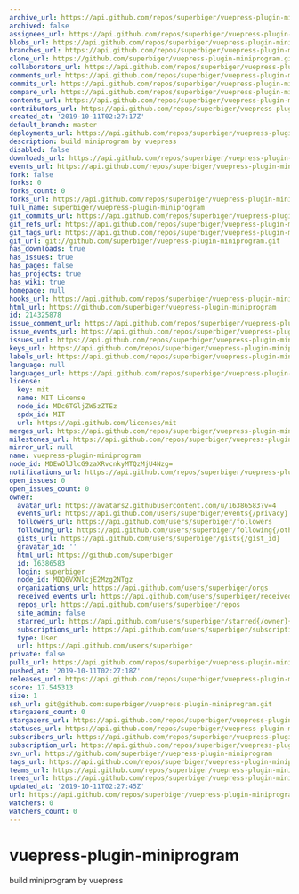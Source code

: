 ```yaml
---
archive_url: https://api.github.com/repos/superbiger/vuepress-plugin-miniprogram/{archive_format}{/ref}
archived: false
assignees_url: https://api.github.com/repos/superbiger/vuepress-plugin-miniprogram/assignees{/user}
blobs_url: https://api.github.com/repos/superbiger/vuepress-plugin-miniprogram/git/blobs{/sha}
branches_url: https://api.github.com/repos/superbiger/vuepress-plugin-miniprogram/branches{/branch}
clone_url: https://github.com/superbiger/vuepress-plugin-miniprogram.git
collaborators_url: https://api.github.com/repos/superbiger/vuepress-plugin-miniprogram/collaborators{/collaborator}
comments_url: https://api.github.com/repos/superbiger/vuepress-plugin-miniprogram/comments{/number}
commits_url: https://api.github.com/repos/superbiger/vuepress-plugin-miniprogram/commits{/sha}
compare_url: https://api.github.com/repos/superbiger/vuepress-plugin-miniprogram/compare/{base}...{head}
contents_url: https://api.github.com/repos/superbiger/vuepress-plugin-miniprogram/contents/{+path}
contributors_url: https://api.github.com/repos/superbiger/vuepress-plugin-miniprogram/contributors
created_at: '2019-10-11T02:27:17Z'
default_branch: master
deployments_url: https://api.github.com/repos/superbiger/vuepress-plugin-miniprogram/deployments
description: build miniprogram by vuepress
disabled: false
downloads_url: https://api.github.com/repos/superbiger/vuepress-plugin-miniprogram/downloads
events_url: https://api.github.com/repos/superbiger/vuepress-plugin-miniprogram/events
fork: false
forks: 0
forks_count: 0
forks_url: https://api.github.com/repos/superbiger/vuepress-plugin-miniprogram/forks
full_name: superbiger/vuepress-plugin-miniprogram
git_commits_url: https://api.github.com/repos/superbiger/vuepress-plugin-miniprogram/git/commits{/sha}
git_refs_url: https://api.github.com/repos/superbiger/vuepress-plugin-miniprogram/git/refs{/sha}
git_tags_url: https://api.github.com/repos/superbiger/vuepress-plugin-miniprogram/git/tags{/sha}
git_url: git://github.com/superbiger/vuepress-plugin-miniprogram.git
has_downloads: true
has_issues: true
has_pages: false
has_projects: true
has_wiki: true
homepage: null
hooks_url: https://api.github.com/repos/superbiger/vuepress-plugin-miniprogram/hooks
html_url: https://github.com/superbiger/vuepress-plugin-miniprogram
id: 214325878
issue_comment_url: https://api.github.com/repos/superbiger/vuepress-plugin-miniprogram/issues/comments{/number}
issue_events_url: https://api.github.com/repos/superbiger/vuepress-plugin-miniprogram/issues/events{/number}
issues_url: https://api.github.com/repos/superbiger/vuepress-plugin-miniprogram/issues{/number}
keys_url: https://api.github.com/repos/superbiger/vuepress-plugin-miniprogram/keys{/key_id}
labels_url: https://api.github.com/repos/superbiger/vuepress-plugin-miniprogram/labels{/name}
language: null
languages_url: https://api.github.com/repos/superbiger/vuepress-plugin-miniprogram/languages
license:
  key: mit
  name: MIT License
  node_id: MDc6TGljZW5zZTEz
  spdx_id: MIT
  url: https://api.github.com/licenses/mit
merges_url: https://api.github.com/repos/superbiger/vuepress-plugin-miniprogram/merges
milestones_url: https://api.github.com/repos/superbiger/vuepress-plugin-miniprogram/milestones{/number}
mirror_url: null
name: vuepress-plugin-miniprogram
node_id: MDEwOlJlcG9zaXRvcnkyMTQzMjU4Nzg=
notifications_url: https://api.github.com/repos/superbiger/vuepress-plugin-miniprogram/notifications{?since,all,participating}
open_issues: 0
open_issues_count: 0
owner:
  avatar_url: https://avatars2.githubusercontent.com/u/16386583?v=4
  events_url: https://api.github.com/users/superbiger/events{/privacy}
  followers_url: https://api.github.com/users/superbiger/followers
  following_url: https://api.github.com/users/superbiger/following{/other_user}
  gists_url: https://api.github.com/users/superbiger/gists{/gist_id}
  gravatar_id: ''
  html_url: https://github.com/superbiger
  id: 16386583
  login: superbiger
  node_id: MDQ6VXNlcjE2Mzg2NTgz
  organizations_url: https://api.github.com/users/superbiger/orgs
  received_events_url: https://api.github.com/users/superbiger/received_events
  repos_url: https://api.github.com/users/superbiger/repos
  site_admin: false
  starred_url: https://api.github.com/users/superbiger/starred{/owner}{/repo}
  subscriptions_url: https://api.github.com/users/superbiger/subscriptions
  type: User
  url: https://api.github.com/users/superbiger
private: false
pulls_url: https://api.github.com/repos/superbiger/vuepress-plugin-miniprogram/pulls{/number}
pushed_at: '2019-10-11T02:27:18Z'
releases_url: https://api.github.com/repos/superbiger/vuepress-plugin-miniprogram/releases{/id}
score: 17.545313
size: 1
ssh_url: git@github.com:superbiger/vuepress-plugin-miniprogram.git
stargazers_count: 0
stargazers_url: https://api.github.com/repos/superbiger/vuepress-plugin-miniprogram/stargazers
statuses_url: https://api.github.com/repos/superbiger/vuepress-plugin-miniprogram/statuses/{sha}
subscribers_url: https://api.github.com/repos/superbiger/vuepress-plugin-miniprogram/subscribers
subscription_url: https://api.github.com/repos/superbiger/vuepress-plugin-miniprogram/subscription
svn_url: https://github.com/superbiger/vuepress-plugin-miniprogram
tags_url: https://api.github.com/repos/superbiger/vuepress-plugin-miniprogram/tags
teams_url: https://api.github.com/repos/superbiger/vuepress-plugin-miniprogram/teams
trees_url: https://api.github.com/repos/superbiger/vuepress-plugin-miniprogram/git/trees{/sha}
updated_at: '2019-10-11T02:27:45Z'
url: https://api.github.com/repos/superbiger/vuepress-plugin-miniprogram
watchers: 0
watchers_count: 0
---
```


# vuepress-plugin-miniprogram
build miniprogram by vuepress
